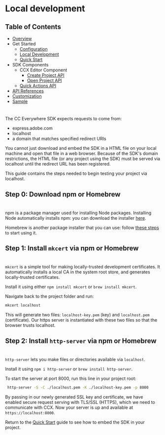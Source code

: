 # Local development 

## Table of Contents
* [Overview](../README.md)
* Get Started 
  * [Configuration](configuration.md)
  * [Local Development](local_dev.md)
  * [Quick Start](quickstart.md)
* SDK Components
  * CCX Editor Component
    * [Create Project API](create_project.md)
    * [Open Project API](edit_project.md)
  * [Quick Actions API](quick_actions.md)
* [API References](api_ref.md)
* [Customization](customization.md)
* [Sample](../sample/README.md)
#

The CC Everywhere SDK expects requests to come from: 
* express.adobe.com
* localhost
* a domain that matches specified redirect URIs 

You cannot just download and embed the SDK in a HTML file on your local machine and open that file in a web browser. Because of the SDK's domain restrictions, the HTML file (or any project using the SDK) must be served via localhost until the redirect URL has been registered. 
 
 
 This guide contains the steps needed to begin testing your project via localhost. 

## Step 0: Download npm or Homebrew
#
npm is a package manager used for installing Node packages. Installing Node automatically installs npm: you can download the installer [here](https://nodejs.org/en/download/).

Homebrew is another package installer that you can use: follow [these steps](https://docs.brew.sh/Installation) to start using it.

## Step 1: Install `mkcert` via npm or Homebrew
#
`mkcert` is a simple tool for making locally-trusted development certificates. It automatically installs a local CA in the system root store, and generates locally-trusted certificates. 

Install it using either `npm install mkcert` or `brew install mkcert`.

Navigate back to the project folder and run:
```bash
mkcert localhost 
```

This will generate two files: `localhost-key.pem` (key) and `localhost.pem` (certificate). Our https server is instantiated with these two files so that the browser trusts localhost.


## Step 2: Install `http-server` via npm or Homebrew
#

`http-server` lets you make files or directories available via `localhost`.

Install it using `npm i http-server` or `brew install http-server`.

To start the server at port 8000, run this line in your project root: 

```bash
 http-server -S -C ./localhost.pem -K ./localhost-key.pem -p 8000
```
By passing in our newly generated SSL key and certificate, we have enabled secure request serving with TLS/SSL (HTTPS), which we need to communicate with CCX. Now your server is up and available at `https://localhost:8000`.
  

Return to the [Quick Start](quickstart.md) guide to see how to embed the SDK in your project.  

